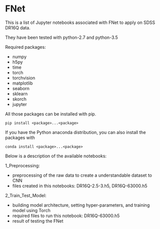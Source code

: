 # FNet
This is a list of Jupyter notebooks associated with FNet to apply on SDSS DR16Q data.
 
They have been tested with python-2.7 and python-3.5

Required packages:
- numpy
- h5py
- time
- torch
- torchvision
- matplotlib
- seaborn
- sklearn
- skorch
- jupyter

All those packages can be installed with pip.

```
pip install <package>...<package>
```
If you have the Python anaconda distribution, you can also install the packages with
```
conda install <package>...<package>
```

Below is a description of the available notebooks:


1_Preprocessing:
- preprocessing of the raw data to create a understandable dataset to CNN
- files created in this notebooks: DR16Q-2.5-3.h5, DR16Q-63000.h5

2_Train_Test_Model:
- building model architecture, setting hyper-parameters, and training model using Torch
- required files to run this notebook:  DR16Q-63000.h5
- result of testing the FNet


